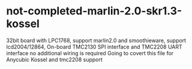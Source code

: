 # not-completed-marlin-2.0-skr1.3-kossel
32bit board with LPC1768, support marlin2.0 and smoothieware, support lcd2004/12864, On-board TMC2130 SPI interface and TMC2208 UART interface no additional wiring is required
Going to covert this file for Anycubic Kossel and tmc2208 support
